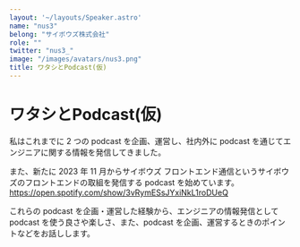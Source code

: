 ```yaml
---
layout: '~/layouts/Speaker.astro'
name: "nus3"
belong: "サイボウズ株式会社"
role: ""
twitter: "nus3_"
image: "/images/avatars/nus3.png"
title: ワタシとPodcast(仮)
---
```


# ワタシとPodcast(仮)

私はこれまでに 2 つの podcast を企画、運営し、社内外に podcast を通じてエンジニアに関する情報を発信してきました。  

また、新たに 2023 年 11 月からサイボウズ フロントエンド通信というサイボウズのフロントエンドの取組を発信する podcast を始めています。  
<a href="https://open.spotify.com/show/3vRymESsJYxiNkL1roDUeQ">https://open.spotify.com/show/3vRymESsJYxiNkL1roDUeQ</a>  

これらの podcast を企画・運営した経験から、エンジニアの情報発信として podcast を使う良さや楽しさ、また、podcast を企画、運営するときのポイントなどをお話しします。  
